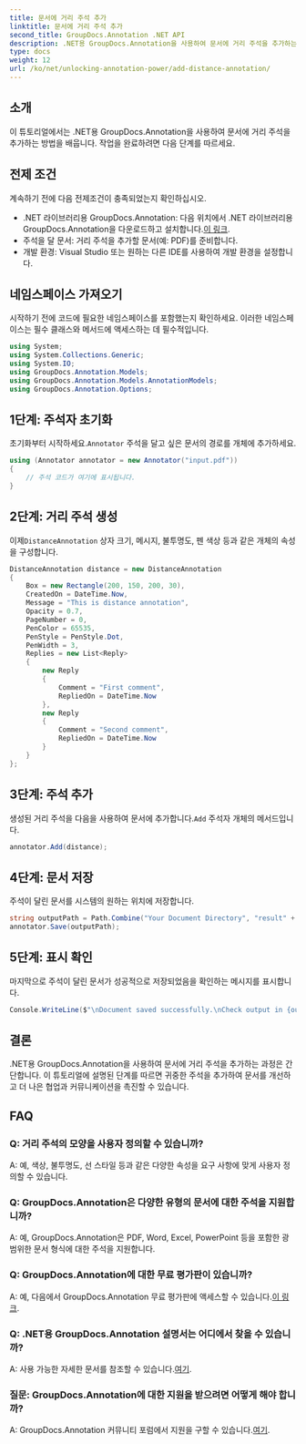 ```yaml
---
title: 문서에 거리 주석 추가
linktitle: 문서에 거리 주석 추가
second_title: GroupDocs.Annotation .NET API
description: .NET용 GroupDocs.Annotation을 사용하여 문서에 거리 주석을 추가하는 방법을 알아보세요. 손쉽게 협업과 커뮤니케이션을 강화하세요.
type: docs
weight: 12
url: /ko/net/unlocking-annotation-power/add-distance-annotation/
---
```

## 소개
이 튜토리얼에서는 .NET용 GroupDocs.Annotation을 사용하여 문서에 거리 주석을 추가하는 방법을 배웁니다. 작업을 완료하려면 다음 단계를 따르세요.
## 전제 조건

계속하기 전에 다음 전제조건이 충족되었는지 확인하십시오.

-  .NET 라이브러리용 GroupDocs.Annotation: 다음 위치에서 .NET 라이브러리용 GroupDocs.Annotation을 다운로드하고 설치합니다.[이 링크](https://releases.groupdocs.com/annotation/net/).
- 주석을 달 문서: 거리 주석을 추가할 문서(예: PDF)를 준비합니다.
- 개발 환경: Visual Studio 또는 원하는 다른 IDE를 사용하여 개발 환경을 설정합니다.

## 네임스페이스 가져오기

시작하기 전에 코드에 필요한 네임스페이스를 포함했는지 확인하세요. 이러한 네임스페이스는 필수 클래스와 메서드에 액세스하는 데 필수적입니다.

```csharp
using System;
using System.Collections.Generic;
using System.IO;
using GroupDocs.Annotation.Models;
using GroupDocs.Annotation.Models.AnnotationModels;
using GroupDocs.Annotation.Options;
```


## 1단계: 주석자 초기화

 초기화부터 시작하세요.`Annotator` 주석을 달고 싶은 문서의 경로를 개체에 추가하세요.

```csharp
using (Annotator annotator = new Annotator("input.pdf"))
{
    // 주석 코드가 여기에 표시됩니다.
}
```

## 2단계: 거리 주석 생성

 이제`DistanceAnnotation` 상자 크기, 메시지, 불투명도, 펜 색상 등과 같은 개체의 속성을 구성합니다.

```csharp
DistanceAnnotation distance = new DistanceAnnotation
{
    Box = new Rectangle(200, 150, 200, 30),
    CreatedOn = DateTime.Now,
    Message = "This is distance annotation",
    Opacity = 0.7,
    PageNumber = 0,
    PenColor = 65535,
    PenStyle = PenStyle.Dot,
    PenWidth = 3,
    Replies = new List<Reply>
    {
        new Reply
        {
            Comment = "First comment",
            RepliedOn = DateTime.Now
        },
        new Reply
        {
            Comment = "Second comment",
            RepliedOn = DateTime.Now
        }
    }
};
```

## 3단계: 주석 추가

 생성된 거리 주석을 다음을 사용하여 문서에 추가합니다.`Add` 주석자 개체의 메서드입니다.

```csharp
annotator.Add(distance);
```

## 4단계: 문서 저장

주석이 달린 문서를 시스템의 원하는 위치에 저장합니다.

```csharp
string outputPath = Path.Combine("Your Document Directory", "result" + Path.GetExtension("input.pdf"));
annotator.Save(outputPath);
```

## 5단계: 표시 확인

마지막으로 주석이 달린 문서가 성공적으로 저장되었음을 확인하는 메시지를 표시합니다.

```csharp
Console.WriteLine($"\nDocument saved successfully.\nCheck output in {outputPath}.");
```

## 결론

.NET용 GroupDocs.Annotation을 사용하여 문서에 거리 주석을 추가하는 과정은 간단합니다. 이 튜토리얼에 설명된 단계를 따르면 귀중한 주석을 추가하여 문서를 개선하고 더 나은 협업과 커뮤니케이션을 촉진할 수 있습니다.

## FAQ

### Q: 거리 주석의 모양을 사용자 정의할 수 있습니까?

A: 예, 색상, 불투명도, 선 스타일 등과 같은 다양한 속성을 요구 사항에 맞게 사용자 정의할 수 있습니다.

### Q: GroupDocs.Annotation은 다양한 유형의 문서에 대한 주석을 지원합니까?

A: 예, GroupDocs.Annotation은 PDF, Word, Excel, PowerPoint 등을 포함한 광범위한 문서 형식에 대한 주석을 지원합니다.

### Q: GroupDocs.Annotation에 대한 무료 평가판이 있습니까?

 A: 예, 다음에서 GroupDocs.Annotation 무료 평가판에 액세스할 수 있습니다.[이 링크](https://releases.groupdocs.com/).

### Q: .NET용 GroupDocs.Annotation 설명서는 어디에서 찾을 수 있습니까?

 A: 사용 가능한 자세한 문서를 참조할 수 있습니다.[여기](https://reference.groupdocs.com/annotation/net/).

### 질문: GroupDocs.Annotation에 대한 지원을 받으려면 어떻게 해야 합니까?

 A: GroupDocs.Annotation 커뮤니티 포럼에서 지원을 구할 수 있습니다.[여기](https://forum.groupdocs.com/c/annotation/10).